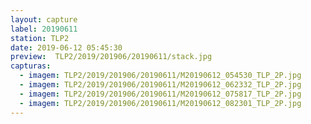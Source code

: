 ```yaml
---
layout: capture
label: 20190611
station: TLP2
date: 2019-06-12 05:45:30
preview:  TLP2/2019/201906/20190611/stack.jpg
capturas:
  - imagem: TLP2/2019/201906/20190611/M20190612_054530_TLP_2P.jpg
  - imagem: TLP2/2019/201906/20190611/M20190612_062332_TLP_2P.jpg
  - imagem: TLP2/2019/201906/20190611/M20190612_075817_TLP_2P.jpg
  - imagem: TLP2/2019/201906/20190611/M20190612_082301_TLP_2P.jpg
---
```

